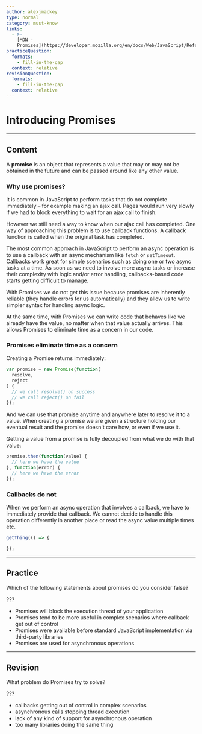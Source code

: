 ```yaml
---
author: alexjmackey
type: normal
category: must-know
links:
  - >-
    [MDN -
    Promises](https://developer.mozilla.org/en/docs/Web/JavaScript/Reference/Global_Objects/Promise){website}
practiceQuestion:
  formats:
    - fill-in-the-gap
  context: relative
revisionQuestion:
  formats:
    - fill-in-the-gap
  context: relative
---
```


# Introducing Promises


---

## Content

A **promise** is an object that represents a value that may or may not be obtained in the future and can be passed around like any other value.

### Why use promises?

It is common in JavaScript to perform tasks that do not complete immediately – for example making an ajax call. Pages would run very slowly if we had to block everything to wait for an ajax call to finish.

However we still need a way to know when our ajax call has completed. One way of approaching this problem is to use callback functions. A callback function is called when the original task has completed.

The most common approach in JavaScript to perform an async operation is to use a callback with an async mechanism like `fetch` or `setTimeout`. Callbacks work great for simple scenarios such as doing one or two async tasks at a time. As soon as we need to involve more async tasks or increase their complexity with logic and/or error handling, callbacks-based code starts getting difficult to manage.

With Promises we do not get this issue because promises are inherently reliable (they handle errors for us automatically) and they allow us to write simpler syntax for handling async logic.

At the same time, with Promises we can write code that behaves like we already have the value, no matter when that value actually arrives. This allows Promises to eliminate time as a concern in our code.

### Promises eliminate time as a concern

Creating a Promise returns immediately:

```js
var promise = new Promise(function(
  resolve,
  reject
) {
  // we call resolve() on success
  // we call reject() on fail
});
```

And we can use that promise anytime and anywhere later to resolve it to a value. When creating a promise we are given a structure holding our eventual result and the promise doesn't care how, or even if we use it. 

Getting a value from a promise is fully decoupled from what we do with that value:

```js
promise.then(function(value) {
  // here we have the value
}, function(error) { 
  // here we have the error
});
```

### Callbacks do not

When we perform an async operation that involves a callback, we have to immediately provide that callback. We cannot decide to handle this operation differently in another place or read the async value multiple times etc.

```js
getThing(() => {

});
```


---

## Practice

Which of the following statements about promises do you consider false?

???

- Promises will block the execution thread of your application
- Promises tend to be more useful in complex scenarios where callback get out of control
- Promises were available before standard JavaScript implementation via third-party libraries
- Promises are used for asynchronous operations


---

## Revision

What problem do Promises try to solve?

???

- callbacks getting out of control in complex scenarios
- asynchronous calls stopping thread execution
- lack of any kind of support for asynchronous operation
- too many libraries doing the same thing
 
